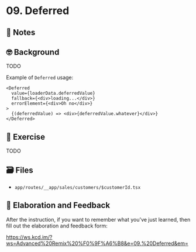 # 09. Deferred

## 📝 Notes

## 🤓 Background

TODO

Example of `Deferred` usage:

```tsx
<Deferred
  value={loaderData.deferredValue}
  fallback={<div>loading...</div>}
  errorElement={<div>Oh no</div>}
>
  {(deferredValue) => <div>{deferredValue.whatever}</div>}
</Deferred>
```

## 💪 Exercise

TODO

## 🗃 Files

- `app/routes/__app/sales/customers/$customerId.tsx`

## 🦉 Elaboration and Feedback

After the instruction, if you want to remember what you've just learned, then
fill out the elaboration and feedback form:

https://ws.kcd.im/?ws=Advanced%20Remix%20%F0%9F%A6%B8&e=09.%20Deferred&em=
